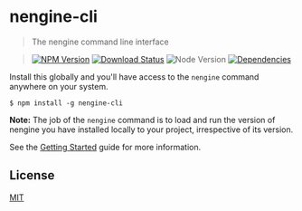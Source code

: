nengine-cli
==========

>The nengine command line interface

>[![NPM Version][npm-image]][npm-url]
>[![Download Status][download-image]][npm-url]
>![Node Version][node-image]
>[![Dependencies][david-image]][david-url]

Install this globally and you'll have access to the `nengine` command anywhere on your system.

```shell
$ npm install -g nengine-cli
```

**Note:** The job of the `nengine` command is to load and run the version of nengine you have installed locally to your project, irrespective of its version.

See the [Getting Started](https://nuintun.github.io/nengine) guide for more information.

## License

[MIT](LICENSE)

[david-image]: http://img.shields.io/david/nuintun/nengine-cli.svg?style=flat-square
[david-url]: https://david-dm.org/Nuintun/nengine-cli
[node-image]: http://img.shields.io/node/v/nengine-cli.svg?style=flat-square
[npm-image]: http://img.shields.io/npm/v/nengine-cli.svg?style=flat-square
[npm-url]: https://www.npmjs.org/package/nengine-cli
[download-image]: http://img.shields.io/npm/dm/nengine-cli.svg?style=flat-square
